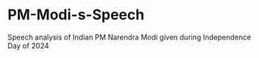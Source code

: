 # PM-Modi-s-Speech
Speech analysis of Indian PM Narendra Modi given during Independence Day of 2024

